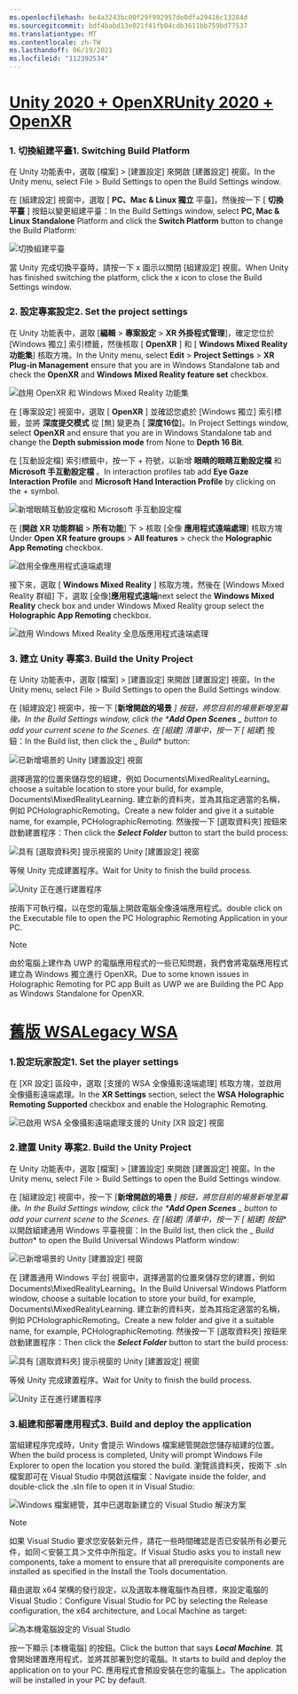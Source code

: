 ```yaml
---
ms.openlocfilehash: be4a3243bc00f29f992957de0dfa29416c13284d
ms.sourcegitcommit: bdf4babd13e021f41fb04cdb3611bb759bd77537
ms.translationtype: MT
ms.contentlocale: zh-TW
ms.lasthandoff: 06/19/2021
ms.locfileid: "112392534"
---
```

# <a name="unity-2020--openxr"></a>[<span data-ttu-id="63be1-101">Unity 2020 + OpenXR</span><span class="sxs-lookup"><span data-stu-id="63be1-101">Unity 2020 + OpenXR</span></span>](#tab/openxr)

### <a name="1-switching-build-platform"></a><span data-ttu-id="63be1-102">1. 切換組建平臺</span><span class="sxs-lookup"><span data-stu-id="63be1-102">1. Switching Build Platform</span></span>

<span data-ttu-id="63be1-103">在 Unity 功能表中，選取 [檔案] > [建置設定] 來開啟 [建置設定] 視窗。</span><span class="sxs-lookup"><span data-stu-id="63be1-103">In the Unity menu, select File > Build Settings to open the Build Settings window.</span></span>

<span data-ttu-id="63be1-104">在 [組建設定] 視窗中，選取 [ **PC、Mac & Linux 獨立** 平臺]，然後按一下 [ **切換平臺** ] 按鈕以變更組建平臺：</span><span class="sxs-lookup"><span data-stu-id="63be1-104">In the Build Settings window, select **PC, Mac & Linux Standalone** Platform and click the **Switch Platform** button to change the Build Platform:</span></span>

![切換組建平臺](../images/mrlearning-pc-holographic-remoting/Tutorial2-Section2-Step4-1.PNG)

<span data-ttu-id="63be1-106">當 Unity 完成切換平臺時，請按一下 x 圖示以關閉 [組建設定] 視窗。</span><span class="sxs-lookup"><span data-stu-id="63be1-106">When Unity has finished switching the platform, click the x icon to close the Build Settings window.</span></span>

### <a name="2-set-the-project-settings"></a><span data-ttu-id="63be1-107">2. 設定專案設定</span><span class="sxs-lookup"><span data-stu-id="63be1-107">2. Set the project settings</span></span>

<span data-ttu-id="63be1-108">在 Unity 功能表中，選取 [**編輯**  >  **專案設定**  >  **XR 外掛程式管理**]，確定您位於 [Windows 獨立] 索引標籤，然後核取 [ **OpenXR** ] 和 [ **Windows Mixed Reality 功能集**] 核取方塊。</span><span class="sxs-lookup"><span data-stu-id="63be1-108">In the Unity menu, select **Edit** > **Project Settings** > **XR Plug-in Management** ensure that you are in Windows Standalone tab and check the **OpenXR** and **Windows Mixed Reality feature set** checkbox.</span></span>

![啟用 OpenXR 和 Windows Mixed Reality 功能集](../images/mrlearning-pc-holographic-remoting/Tutorial2-Section2-Step4-2.PNG)

<span data-ttu-id="63be1-110">在 [專案設定] 視窗中，選取 [ **OpenXR** ] 並確認您處於 [Windows 獨立] 索引標籤，並將 **深度提交模式** 從 [無] 變更為 [ **深度16位**]。</span><span class="sxs-lookup"><span data-stu-id="63be1-110">In Project Settings window, select **OpenXR** and ensure that you are in Windows Standalone tab and change the **Depth submission mode** from None to **Depth 16 Bit**.</span></span>

<span data-ttu-id="63be1-111">在 [互動設定檔] 索引標籤中，按一下 + 符號，以新增 **眼睛的眼睛互動設定檔** 和 **Microsoft 手互動設定檔** 。</span><span class="sxs-lookup"><span data-stu-id="63be1-111">In interaction profiles tab add **Eye Gaze Interaction Profile** and **Microsoft Hand Interaction Profile** by clicking on the + symbol.</span></span>

![新增眼睛互動設定檔和 Microsoft 手互動設定檔](../images/mrlearning-pc-holographic-remoting/Tutorial2-Section2-Step4-3.PNG)

<span data-ttu-id="63be1-113">在 [**開啟 XR 功能群組**  >  **所有功能**] 下 > 核取 [全像 **應用程式遠端處理**] 核取方塊</span><span class="sxs-lookup"><span data-stu-id="63be1-113">Under **Open XR feature groups** > **All features** > check the **Holographic App Remoting** checkbox.</span></span>

![啟用全像應用程式遠端處理](../images/mrlearning-pc-holographic-remoting/Tutorial2-Section2-Step4-4.PNG)

<span data-ttu-id="63be1-115">接下來，選取 [ **Windows Mixed Reality** ] 核取方塊，然後在 [Windows Mixed Reality 群組] 下，選取 [全像]**應用程式遠端**</span><span class="sxs-lookup"><span data-stu-id="63be1-115">next select the **Windows Mixed Reality**  check box and under Windows Mixed Reality group select the  **Holographic App Remoting** checkbox.</span></span>

![啟用 Windows Mixed Reality 全息版應用程式遠端處理](../images/mrlearning-pc-holographic-remoting/Tutorial2-Section2-Step4-5.PNG)

### <a name="3-build-the-unity-project"></a><span data-ttu-id="63be1-117">3. 建立 Unity 專案</span><span class="sxs-lookup"><span data-stu-id="63be1-117">3. Build the Unity Project</span></span>

<span data-ttu-id="63be1-118">在 Unity 功能表中，選取 [檔案] > [建置設定] 來開啟 [建置設定] 視窗。</span><span class="sxs-lookup"><span data-stu-id="63be1-118">In the Unity menu, select File > Build Settings to open the Build Settings window.</span></span>

<span data-ttu-id="63be1-119">在 [組建設定] 視窗中，按一下 [**新增開啟的場景** _] 按鈕，將您目前的場景新增至幕後。</span><span class="sxs-lookup"><span data-stu-id="63be1-119">In the Build Settings window, click the \***Add Open Scenes** _ button to add your current scene to the Scenes.</span></span> <span data-ttu-id="63be1-120">在 [組建] 清單中，按一下 [_ *組建*] 按鈕：</span><span class="sxs-lookup"><span data-stu-id="63be1-120">In the Build list, then click the _ *Build*\* button:</span></span>

![已新增場景的 Unity [建置設定] 視窗](../images/mrlearning-pc-holographic-remoting/Tutorial2-Section2-Step4-6.PNG)

<span data-ttu-id="63be1-122">選擇適當的位置來儲存您的組建，例如 Documents\MixedRealityLearning。</span><span class="sxs-lookup"><span data-stu-id="63be1-122">choose a suitable location to store your build, for example, Documents\MixedRealityLearning.</span></span> <span data-ttu-id="63be1-123">建立新的資料夾，並為其指定適當的名稱，例如 PCHolographicRemoting。</span><span class="sxs-lookup"><span data-stu-id="63be1-123">Create a new folder and give it a suitable name, for example, PCHolographicRemoting.</span></span> <span data-ttu-id="63be1-124">然後按一下 [選取資料夾] 按鈕來啟動建置程序：</span><span class="sxs-lookup"><span data-stu-id="63be1-124">Then click the ***Select Folder*** button to start the build process:</span></span>

![具有 [選取資料夾] 提示視窗的 Unity [建置設定] 視窗](../images/mrlearning-pc-holographic-remoting/Tutorial2-Section2-Step4-7.png)

<span data-ttu-id="63be1-126">等候 Unity 完成建置程序。</span><span class="sxs-lookup"><span data-stu-id="63be1-126">Wait for Unity to finish the build process.</span></span>

![Unity 正在進行建置程序](../images/mrlearning-pc-holographic-remoting/Tutorial2-Section2-Step4-8.png)

<span data-ttu-id="63be1-128">按兩下可執行檔，以在您的電腦上開啟電腦全像遠端應用程式。</span><span class="sxs-lookup"><span data-stu-id="63be1-128">double click on the Executable file to open the PC Holographic Remoting Application in your PC.</span></span>

> [!NOTE]
> <span data-ttu-id="63be1-129">由於電腦上建作為 UWP 的電腦應用程式的一些已知問題，我們會將電腦應用程式建立為 Windows 獨立進行 OpenXR。</span><span class="sxs-lookup"><span data-stu-id="63be1-129">Due to some known issues in Holographic Remoting for PC app Built as UWP we are Building the PC App as Windows Standalone for OpenXR.</span></span>


# <a name="legacy-wsa"></a>[<span data-ttu-id="63be1-130">舊版 WSA</span><span class="sxs-lookup"><span data-stu-id="63be1-130">Legacy WSA</span></span>](#tab/wsa)

### <a name="1-set-the-player-settings"></a><span data-ttu-id="63be1-131">1.設定玩家設定</span><span class="sxs-lookup"><span data-stu-id="63be1-131">1. Set the player settings</span></span>

<span data-ttu-id="63be1-132">在 [XR 設定] 區段中，選取 [支援的 WSA 全像攝影遠端處理] 核取方塊，並啟用全像攝影遠端處理。</span><span class="sxs-lookup"><span data-stu-id="63be1-132">In the **XR Settings** section, select the **WSA Holographic Remoting Supported** checkbox and enable the Holographic Remoting.</span></span>

![已啟用 WSA 全像攝影遠端處理支援的 Unity [XR 設定] 視窗](../images/mrlearning-pc-holographic-remoting/Tutorial2-Section2-Step1-1.png)

### <a name="2-build-the-unity-project"></a><span data-ttu-id="63be1-134">2.建置 Unity 專案</span><span class="sxs-lookup"><span data-stu-id="63be1-134">2. Build the Unity Project</span></span>

<span data-ttu-id="63be1-135">在 Unity 功能表中，選取 [檔案] > [建置設定] 來開啟 [建置設定] 視窗。</span><span class="sxs-lookup"><span data-stu-id="63be1-135">In the Unity menu, select File > Build Settings to open the Build Settings window.</span></span>

<span data-ttu-id="63be1-136">在 [組建設定] 視窗中，按一下 [**新增開啟的場景** _] 按鈕，將您目前的場景新增至幕後。</span><span class="sxs-lookup"><span data-stu-id="63be1-136">In the Build Settings window, click the \***Add Open Scenes** _ button to add your current scene to the Scenes.</span></span> <span data-ttu-id="63be1-137">在 [組建] 清單中，按一下 [_ *_組建] 按鈕_*\* 以開啟組建通用 Windows 平臺視窗：</span><span class="sxs-lookup"><span data-stu-id="63be1-137">In the Build list, then click the _ *_Build button_*\* to open the Build Universal Windows Platform window:</span></span>

![已新增場景的 Unity [建置設定] 視窗](../images/mrlearning-pc-holographic-remoting/Tutorial2-Section2-Step2-1.png)

<span data-ttu-id="63be1-139">在 [建置通用 Windows 平台] 視窗中，選擇適當的位置來儲存您的建置，例如 Documents\MixedRealityLearning。</span><span class="sxs-lookup"><span data-stu-id="63be1-139">In the Build Universal Windows Platform window, choose a suitable location to store your build, for example, Documents\MixedRealityLearning.</span></span> <span data-ttu-id="63be1-140">建立新的資料夾，並為其指定適當的名稱，例如 PCHolographicRemoting。</span><span class="sxs-lookup"><span data-stu-id="63be1-140">Create a new folder and give it a suitable name, for example, PCHolographicRemoting.</span></span> <span data-ttu-id="63be1-141">然後按一下 [選取資料夾] 按鈕來啟動建置程序：</span><span class="sxs-lookup"><span data-stu-id="63be1-141">Then click the ***Select Folder*** button to start the build process:</span></span>

![具有 [選取資料夾] 提示視窗的 Unity [建置設定] 視窗](../images/mrlearning-pc-holographic-remoting/Tutorial2-Section2-Step2-2.png)

<span data-ttu-id="63be1-143">等候 Unity 完成建置程序。</span><span class="sxs-lookup"><span data-stu-id="63be1-143">Wait for Unity to finish the build process.</span></span>

![Unity 正在進行建置程序](../images/mrlearning-pc-holographic-remoting/Tutorial2-Section2-Step2-3.png)

### <a name="3-build-and-deploy-the-application"></a><span data-ttu-id="63be1-145">3.組建和部署應用程式</span><span class="sxs-lookup"><span data-stu-id="63be1-145">3. Build and deploy the application</span></span>

<span data-ttu-id="63be1-146">當組建程序完成時，Unity 會提示 Windows 檔案總管開啟您儲存組建的位置。</span><span class="sxs-lookup"><span data-stu-id="63be1-146">When the build process is completed, Unity will prompt Windows File Explorer to open the location you stored the build.</span></span> <span data-ttu-id="63be1-147">瀏覽該資料夾，按兩下 .sln 檔案即可在 Visual Studio 中開啟該檔案：</span><span class="sxs-lookup"><span data-stu-id="63be1-147">Navigate inside the folder, and double-click the .sln file to open it in Visual Studio:</span></span>

![Windows 檔案總管，其中已選取新建立的 Visual Studio 解決方案](../images/mrlearning-pc-holographic-remoting/Tutorial2-Section2-Step3-1.png)

> [!NOTE]
> <span data-ttu-id="63be1-149">如果 Visual Studio 要求您安裝新元件，請花一些時間確認是否已安裝所有必要元件，如同＜安裝工具＞文件中所指定。</span><span class="sxs-lookup"><span data-stu-id="63be1-149">If Visual Studio asks you to install new components, take a moment to ensure that all prerequisite components are installed as specified in the Install the Tools documentation.</span></span>

<span data-ttu-id="63be1-150">藉由選取 x64 架構的發行設定，以及選取本機電腦作為目標，來設定電腦的 Visual Studio：</span><span class="sxs-lookup"><span data-stu-id="63be1-150">Configure Visual Studio for PC by selecting the Release configuration, the x64 architecture, and Local Machine as target:</span></span>

![為本機電腦設定的 Visual Studio](../images/mrlearning-pc-holographic-remoting/Tutorial2-Section2-Step3-2.png)

<span data-ttu-id="63be1-152">按一下顯示 [本機電腦] 的按鈕。</span><span class="sxs-lookup"><span data-stu-id="63be1-152">Click the button that says ***Local Machine***.</span></span> <span data-ttu-id="63be1-153">其會開始建置應用程式，並將其部署到您的電腦。</span><span class="sxs-lookup"><span data-stu-id="63be1-153">It starts to build and deploy the application on to your PC.</span></span> <span data-ttu-id="63be1-154">應用程式會預設安裝在您的電腦上。</span><span class="sxs-lookup"><span data-stu-id="63be1-154">The application will be installed in your PC by default.</span></span>
